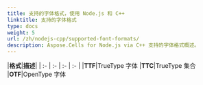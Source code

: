 ```yaml
---
title: 支持的字体格式，使用 Node.js 和 C++
linktitle: 支持的字体格式
type: docs
weight: 5
url: /zh/nodejs-cpp/supported-font-formats/
description: Aspose.Cells for Node.js via C++ 支持的字体格式概述。
---
```


|**格式**|**描述**|
| :- | :- | :- | :- |
|**TTF**|TrueType 字体
|**TTC**|TrueType 集合
|**OTF**|OpenType 字体
